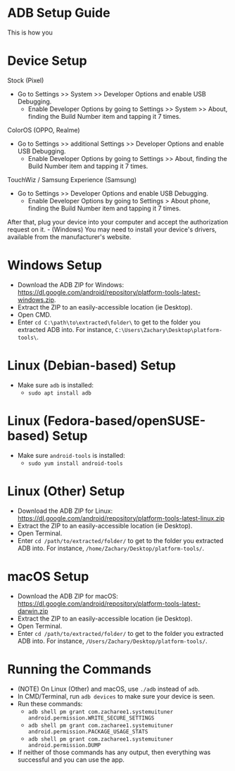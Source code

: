 # ADB Setup Guide
 
  This is how you 
# Device Setup

Stock (Pixel)
 - Go to Settings >> System >> Developer Options and enable USB Debugging.
     - Enable Developer Options by going to Settings >> System >> About, finding the Build Number item and tapping it 7 times.

ColorOS (OPPO, Realme)
 - Go to Settings >> additional Settings >> Developer Options and enable USB Debugging.
     - Enable Developer Options by going to Settings >> About, finding the Build Number item and tapping it 7 times.

TouchWiz / Samsung Experience (Samsung)
 - Go to Settings >> Developer Options and enable USB Debugging.
     - Enable Developer Options by going to Settings > About phone, finding the Build Number item and tapping it 7 times.

After that, plug your device into your computer and accept the authorization request on it.
     - (Windows) You may need to install your device's drivers, available from the manufacturer's website.

# Windows Setup
 - Download the ADB ZIP for Windows: https://dl.google.com/android/repository/platform-tools-latest-windows.zip.
 - Extract the ZIP to an easily-accessible location (ie Desktop).
 - Open CMD.
 - Enter `cd C:\path\to\extracted\folder\` to get to the folder you extracted ADB into. For instance, `C:\Users\Zachary\Desktop\platform-tools\`.
 
# Linux (Debian-based) Setup
 - Make sure `adb` is installed:
     - `sudo apt install adb`

# Linux (Fedora-based/openSUSE-based) Setup
 - Make sure `android-tools` is installed:
     - `sudo yum install android-tools`

# Linux (Other) Setup
 - Download the ADB ZIP for Linux: https://dl.google.com/android/repository/platform-tools-latest-linux.zip
 - Extract the ZIP to an easily-accessible location (ie Desktop).
 - Open Terminal.
 - Enter `cd /path/to/extracted/folder/` to get to the folder you extracted ADB into. For instance, `/home/Zachary/Desktop/platform-tools/`.

# macOS Setup
 - Download the ADB ZIP for macOS: https://dl.google.com/android/repository/platform-tools-latest-darwin.zip
 - Extract the ZIP to an easily-accessible location (ie Desktop).
 - Open Terminal.
 - Enter `cd /path/to/extracted/folder/` to get to the folder you extracted ADB into. For instance, `/Users/Zachary/Desktop/platform-tools/`.
 
# Running the Commands
 - (NOTE) On Linux (Other) and macOS, use `./adb` instead of `adb`.
 - In CMD/Terminal, run `adb devices` to make sure your device is seen.
 - Run these commands:
     - `adb shell pm grant com.zacharee1.systemuituner android.permission.WRITE_SECURE_SETTINGS`
     - `adb shell pm grant com.zacharee1.systemuituner android.permission.PACKAGE_USAGE_STATS`
     - `adb shell pm grant com.zacharee1.systemuituner android.permission.DUMP`
 - If neither of those commands has any output, then everything was successful and you can use the app.
